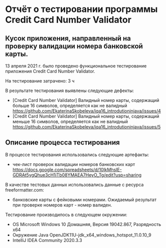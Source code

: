 # Отчёт о тестировании программы Credit Card Number Validator

## Кусок приложения, направленный на проверку валидации номера банковской карты.

13 апреля 2021 г. было проведено функциональное тестирование приложения Credit Card Number Validator.

На тестирование затрачено: 3 ч

В результате тестирования выявлены следующие дефекты:
* [Credit Card Number Validator] Валидный номер карты, содержащий больше 16 символов, определяется как не валидный 
https://github.com/EkaterinaSkobeleva/iqa16_introdutioninjava/issues/4
* [Credit Card Number Validator] Валидный номер карты, содержащий меньше 16 символов, определяется как не валидный 
https://github.com/EkaterinaSkobeleva/iqa16_introdutioninjava/issues/5



## Описание процесса тестирования

В процессе тестирования использовались следующие артефакты:

* чек-лист проверок валидации номеров банковских карт https://docs.google.com/spreadsheets/d/10lkMhsIE-GDRAt5ygQhue3cH1iTb08YMAEA7HeyO_Tg/edit?usp=sharing


В качестве тестовых данных использовались данные с ресурса freeformatter.com:

* банковские карты с фейковыми номерами. Ожидаемый результат при проверке номеров карт - номер валиден.


Тестирование производилось в следующем окружении:

*  OS Microsoft Windows 10 Домашняя, Версия 19042.867, Разрядность x64
*  Окружение Java OpenJDK11U-jdk_x64_windows_hotspot_11.0.10_9
*  IntelliJ IDEA Community 2020.3.3